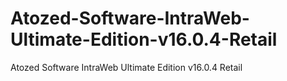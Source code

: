 # Atozed-Software-IntraWeb-Ultimate-Edition-v16.0.4-Retail
Atozed Software IntraWeb Ultimate Edition v16.0.4 Retail
